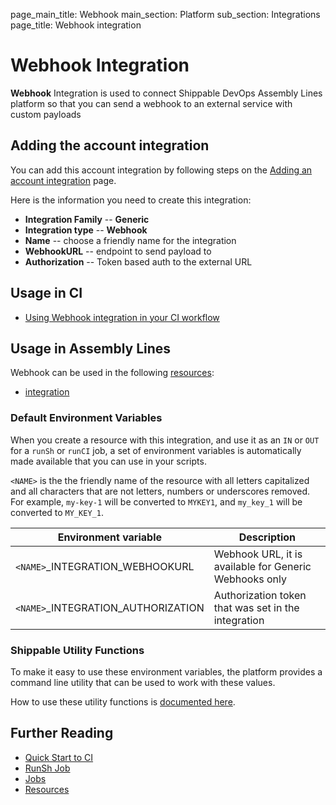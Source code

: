 page_main_title: Webhook
main_section: Platform
sub_section: Integrations
page_title: Webhook integration

# Webhook Integration

**Webhook** Integration is used to connect Shippable DevOps Assembly Lines platform so that you can send a webhook to an external service with custom payloads

## Adding the account integration

You can add this account integration by following steps on the [Adding an account integration](/platform/management/integrations/#adding-an-account-integration) page.

Here is the information you need to create this integration:

* **Integration Family** -- **Generic**
* **Integration type** -- **Webhook**
* **Name** -- choose a friendly name for the integration
* **WebhookURL** -- endpoint to send payload to
* **Authorization** -- Token based auth to the external URL

## Usage in CI

* [Using Webhook integration in your CI workflow](/ci/webhook/)

## Usage in Assembly Lines

Webhook can be used in the following [resources](/platform/workflow/resource/overview/):

* [integration](/platform/workflow/resource/integration)

### Default Environment Variables
When you create a resource with this integration, and use it as an `IN` or `OUT` for a `runSh` or `runCI` job, a set of environment variables is automatically made available that you can use in your scripts.

`<NAME>` is the the friendly name of the resource with all letters capitalized and all characters that are not letters, numbers or underscores removed. For example, `my-key-1` will be converted to `MYKEY1`, and `my_key_1` will be converted to `MY_KEY_1`.

| Environment variable						| Description                         |
| ------------- 								|------------------------------------ |
| `<NAME>`\_INTEGRATION\_WEBHOOKURL		| Webhook URL, it is available for Generic Webhooks only |
| `<NAME>`\_INTEGRATION\_AUTHORIZATION	| Authorization token that was set in the integration  |

### Shippable Utility Functions
To make it easy to use these environment variables, the platform provides a command line utility that can be used to work with these values.

How to use these utility functions is [documented here](/platform/tutorial/workflow/using-shipctl).

## Further Reading
* [Quick Start to CI](/getting-started/ci-sample)
* [RunSh Job](/platform/workflow/job/runsh)
* [Jobs](/platform/workflow/job/overview)
* [Resources](/platform/workflow/resource/overview)
